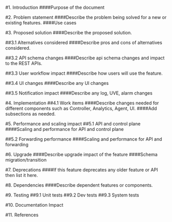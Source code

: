 
#1. Introduction
####Purpose of the document

#2. Problem statement
####Describe the problem being solved for a new or existing features.
####Use cases

#3. Proposed solution
####Describe the proposed solution.

##3.1 Alternatives considered
####Describe pros and cons of alternatives considered.

##3.2 API schema changes
####Describe api schema changes and impact to the REST APIs.

##3.3 User workflow impact
####Describe how users will use the feature.

##3.4 UI changes
####Describe any UI changes

##3.5 Notification impact
####Describe any log, UVE, alarm changes


#4. Implementation
##4.1 Work items
####Describe changes needed for different components such as Controller, Analytics, Agent, UI. 
####Add subsections as needed.

#5. Performance and scaling impact
##5.1 API and control plane
####Scaling and performance for API and control plane

##5.2 Forwarding performance
####Scaling and performance for API and forwarding

#6. Upgrade
####Describe upgrade impact of the feature
####Schema migration/transition

#7. Deprecations
####If this feature deprecates any older feature or API then list it here.

#8. Dependencies
####Describe dependent features or components.

#9. Testing
##9.1 Unit tests
##9.2 Dev tests
##9.3 System tests

#10. Documentation Impact

#11. References
